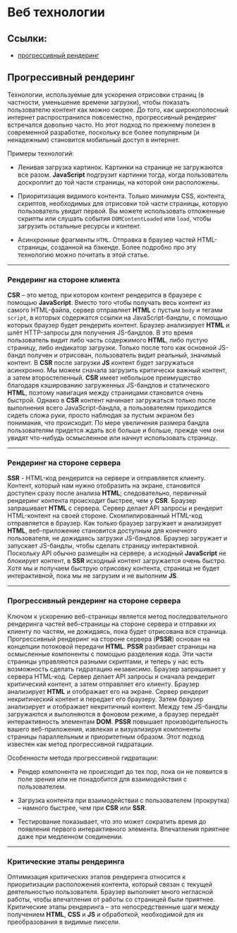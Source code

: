 # **Веб технологии**

## **Ссылки:**

* [прогрессивный рендеринг](#прогрессивный-рендеринг)

## **Прогрессивный рендеринг**

Технологии, используемые для ускорения отрисовки страниц (в частности, уменьшение времени загрузки), чтобы показать пользователю контент как можно скорее. До того, как широкополосный интернет распространился повсеместно, прогрессивный рендеринг встречался довольно часто. Но этот подход по прежнему полезен в современной разработке, поскольку все более популярным (и ненадежным) становится мобильный доступ в интернет.

Примеры технологий:

* Ленивая загрузка картинок. Картинки на странице не загружаются все разом. **JavaScript** подгрузит картинки тогда, когда пользователь доскроллит до той части страницы, на которой они расположены.

* Приоритизация видимого контента. Только минимум CSS, контента, скриптов, необходимых для отрисовки той части страницы, которую пользователь увидит первой. Вы можете использовать отложенные скрипты или слушать события `DOMContentLoaded` или `load`, чтобы загрузить остальные ресурсы и контент.

* Асинхронные фрагменты `HTML`. Отправка в браузер частей HTML-страницы, созданной на бэкенде. Более подробно про эту технологию можно почитать в этой статье.

***

### **Рендеринг на стороне клиента**

**CSR** – это метод, при котором контент рендерится в браузере с помощью **JavaScript**. Вместо того чтобы получать весь контент из самого HTML-файла, сервер отправляет **HTML** с пустым `body` и тегами `script`, в которых содержатся ссылки на JavaScript-бандлы, с помощью которых браузер будет рендерить контент. Браузер анализирует **HTML** и шлёт HTTP-запросы для получения JS-бандлов. В это время пользователь видит либо часть содержимого **HTML**, либо пустую страницу, либо индикатор загрузки. Только после того как основной JS-бандл получен и отрисован, пользователь видит реальный, значимый контент. В **CSR** после загрузки **JS** контент будет загружаться асинхронно. Мы можем сначала загрузить критически важный контент, а затем второстепенный. **CSR** имеет небольшое преимущество благодаря кэшированию загруженных JS-бандлов и статического **HTML**, поэтому навигация между страницами становится очень быстрой. Однако в **CSR** контент начинает загружаться только после выполнения всего JavaScript-бандла, а пользователям приходится сидеть сложа руки, просто наблюдая за пустым экраном без понимания, что происходит. По мере увеличения размера бандла пользователям придется ждать всё больше и больше, прежде чем они увидят что-нибудь осмысленное или начнут использовать страницу.
***

### **Рендеринг на стороне сервера**

**SSR** - HTML-код рендерится на сервере и отправляется клиенту. Контент, который нам нужно отобразить на экране, становится доступен сразу после анализа **HTML**; следовательно, первичный рендеринг контента происходит быстрее, чем у **CSR**. Браузер запрашивает **HTML** с сервера.
Сервер делает API запросы и рендерит HTML-контент на своей стороне. Скомпилированный HTML-код отправляется в браузер. Как только браузер загружает и анализирует **HTML**, веб-приложение становится доступным для конечного пользователя, не дожидаясь загрузки JS-бандлов. Браузер загружает и запускает JS-бандлы, чтобы сделать страницу интерактивной. Поскольку API обычно размещён на сервере, а исходный **JavaScript** не блокирует контент, в **SSR** исходный контент загружается очень быстро. Хотя мы и получаем быструю отрисовку контента, страница не будет интерактивной, пока мы не загрузим и не выполним **JS**.
***

### **Прогрессивный рендеринг на стороне сервера**

Ключом к ускорению веб-страницы является метод последовательного рендеринга частей веб-страницы на стороне сервера и отправки их клиенту по частям, не дожидаясь, пока будет отрисована вся страница.
Прогрессивный рендеринг на стороне сервера (**PSSR**) основан на концепции потоковой передачи **HTML**. **PSSR** разбивает страницы на осмысленные компоненты с помощью разделения кода. Эти части страницы управляются разными скриптами, и теперь у нас есть возможность сделать гидратацию независимо. Браузер запрашивает у сервера HTML-код.
Сервер делает API запросы и сначала рендерит критический контент, а затем отправляет его клиенту.
Браузер анализирует **HTML** и отображает его на экране. Сервер рендерит некритический контент и передает его браузеру. Затем браузер анализирует и отображает некритичный контент. Между тем JS-бандлы загружаются и выполняются в фоновом режиме, а браузер передаёт интерактивность элементам **DOM**.
**PSSR** повышает производительность вашего веб-приложения, извлекая и визуализируя компоненты страницы параллельным и приоритетным образом. Этот подход известен как метод прогрессивной гидратации.

Особенности метода прогрессивной гидратации:

* Рендер компонента не происходит до тех пор, пока он не появится в поле зрения или не понадобится для взаимодействия с пользователем.

* Загрузка контента при взаимодействии с пользователем (прокрутка) – намного быстрее, чем при **CSR** или **SSR**.

* Тестирование показывает, что это может сократить время до появления первого интерактивного элемента.
Впечатления приятнее даже при медленном соединении.

***

### **Критические этапы рендеринга**

Оптимизация критических этапов рендеринга относится к приоритизации расположения контента, который связан с текущей деятельностью пользователя. Браузер выполняет много негласной работы, чтобы впечатления от работы со страницей были приятнее. Критические этапы рендеринга – это непосредственные шаги между получением **HTML**, **CSS** и **JS** и обработкой, необходимой для их преобразования в видимые пиксели.
